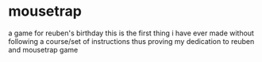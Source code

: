 # mousetrap
a game for reuben's birthday
this is the first thing i have ever made without following a course/set of instructions
thus proving my dedication to reuben and mousetrap game
